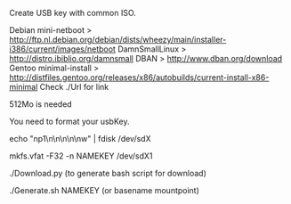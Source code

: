 Create USB key with common ISO.

Debian mini-netboot 	> http://ftp.nl.debian.org/debian/dists/wheezy/main/installer-i386/current/images/netboot
DamnSmallLinux 		> http://distro.ibiblio.org/damnsmall
DBAN			> http://www.dban.org/download
Gentoo minimal-install 	> http://distfiles.gentoo.org/releases/x86/autobuilds/current-install-x86-minimal
Check ./Url for link

512Mo is needed

You need to format your usbKey.

echo "np1\n\n\n\n\nw" | fdisk /dev/sdX

mkfs.vfat -F32 -n NAMEKEY /dev/sdX1

./Download.py (to generate bash script for download)

./Generate.sh NAMEKEY (or basename mountpoint)


